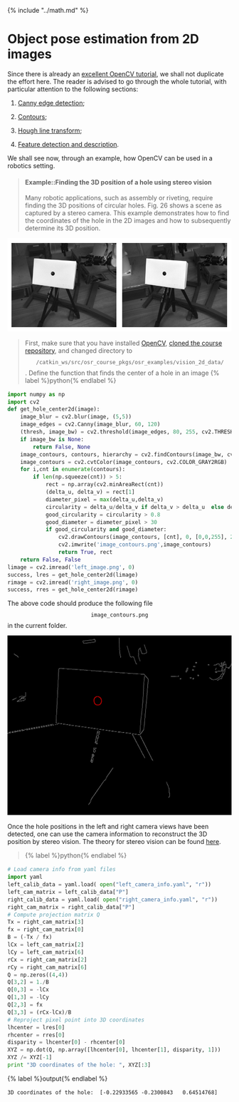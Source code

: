 {% include "../math.md" %}

# Object pose estimation from 2D images
Since there is already an [excellent OpenCV tutorial](http://docs.opencv.org/3.0-beta/doc/py_tutorials/py_tutorials.html),
we shall not duplicate the effort here. The reader is advised to go
through the whole tutorial, with particular attention to the following
sections:

1. [Canny edge detection](http://docs.opencv.org/3.0-beta/doc/py_tutorials/py_imgproc/py_canny/py_canny.html#canny);

2. [Contours](http://opencv-python-tutroals.readthedocs.io/en/latest/py_tutorials/py_imgproc/py_contours/py_table_of_contents_contours/py_table_of_contents_contours.html#table-of-content-contours); 

3. [Hough line transform](http://opencv-python-tutroals.readthedocs.io/en/latest/py_tutorials/py_imgproc/py_houghlines/py_houghlines.html#hough-lines);

4. [Feature detection and description](http://opencv-python-tutroals.readthedocs.io/en/latest/py_tutorials/py_feature2d/py_table_of_contents_feature2d/py_table_of_contents_feature2d.html#py-table-of-content-feature2d). 

We shall see now, through an example, how OpenCV can be used in a
robotics setting.

> #### Example::Finding the 3D position of a hole using stereo vision
>Many robotic applications, such as assembly or riveting, require
finding the 3D positions of circular holes. Fig. 26  shows a scene
as captured by a stereo camera. This example demonstrates how to find the
coordinates of the hole in the 2D images and how to subsequently
determine its 3D position.
>
![Scene captured by a stereo camera (left and right views).](../assets/vision/stereo_image.png)

>First, make sure that you have installed
>[OpenCV](../installation/vision.md#installation), [cloned the course repository](../installation/basic_tools.md#git),
>and changed directory to
>$$\texttt{~/catkin_ws/src/osr_course_pkgs/osr_examples/vision_2d_data/}$$. Define
>the function that finds the center of a hole in an image
>{% label %}python{% endlabel %}
``` python
import numpy as np
import cv2
def get_hole_center2d(image):
	image_blur = cv2.blur(image, (5,5))
	image_edges = cv2.Canny(image_blur, 60, 120)
	(thresh, image_bw) = cv2.threshold(image_edges, 80, 255, cv2.THRESH_BINARY+cv2.THRESH_OTSU)
	if image_bw is None:
		return False, None
	image_contours, contours, hierarchy = cv2.findContours(image_bw, cv2.RETR_TREE, cv2.CHAIN_APPROX_SIMPLE)
	image_contours = cv2.cvtColor(image_contours, cv2.COLOR_GRAY2RGB)
	for i,cnt in enumerate(contours):
		if len(np.squeeze(cnt)) > 5:
			rect = np.array(cv2.minAreaRect(cnt))
			(delta_u, delta_v) = rect[1]
			diameter_pixel = max(delta_u,delta_v)
			circularity = delta_u/delta_v if delta_v > delta_u  else delta_v/delta_u
			good_circularity = circularity > 0.8
			good_diameter = diameter_pixel > 30
			if good_circularity and good_diameter:
				cv2.drawContours(image_contours, [cnt], 0, [0,0,255], 2)
				cv2.imwrite('image_contours.png',image_contours)
				return True, rect
	return False, False
limage = cv2.imread('left_image.png', 0)
success, lres = get_hole_center2d(limage)
rimage = cv2.imread('right_image.png', 0)
success, rres = get_hole_center2d(rimage)
```
>
The above code should produce the following file
$$\texttt{image_contours.png}$$ in the current folder.
>
![The hole contour is detected in the right image.](../assets/vision/image_contours.png)
>
Once the hole positions in the left and right camera views have been
detected, one can use the camera information to reconstruct the 3D position by stereo vision. The theory for stereo vision can be found [here](http://docs.opencv.org/2.4/modules/calib3d/doc/camera_calibration_and_3d_reconstruction.html).
>{% label %}python{% endlabel %}
``` python
# Load camera info from yaml files
import yaml
left_calib_data = yaml.load( open("left_camera_info.yaml", "r"))
left_cam_matrix = left_calib_data["P"] 
right_calib_data = yaml.load( open("right_camera_info.yaml", "r"))
right_cam_matrix = right_calib_data["P"] 
# Compute projection matrix Q
Tx = right_cam_matrix[3]
fx = right_cam_matrix[0]
B = (-Tx / fx)
lCx = left_cam_matrix[2]
lCy = left_cam_matrix[6]
rCx = right_cam_matrix[2]
rCy = right_cam_matrix[6]
Q = np.zeros((4,4))
Q[3,2] = 1./B
Q[0,3] = -lCx
Q[1,3] = -lCy
Q[2,3] = fx
Q[3,3] = (rCx-lCx)/B
# Reproject pixel point into 3D coordinates
lhcenter = lres[0]
rhcenter = rres[0]
disparity = lhcenter[0] - rhcenter[0]
XYZ = np.dot(Q, np.array([lhcenter[0], lhcenter[1], disparity, 1]))
XYZ /= XYZ[-1]
print "3D coordinates of the hole: ", XYZ[:3]
```
>
{% label %}output{% endlabel %}
```
3D coordinates of the hole:  [-0.22933565 -0.2300843   0.64514768]
```
